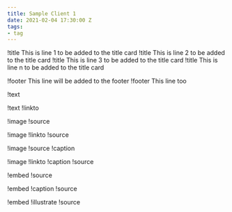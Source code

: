 ```yaml
---
title: Sample Client 1
date: 2021-02-04 17:30:00 Z
tags:
- tag
---
```


!title This is line 1 to be added to the title card
!title This is line 2 to be added to the title card
!title This is line 3 to be added to the title card
!title This is line n to be added to the title card

!footer   This line will be added to the footer
!footer This line too

!text   

!text
!linkto

!image
!source

!image
!linkto
!source

!image
!source
!caption

!image
!linkto
!caption
!source

!embed
!source

!embed
!caption
!source

!embed
!illustrate
!source